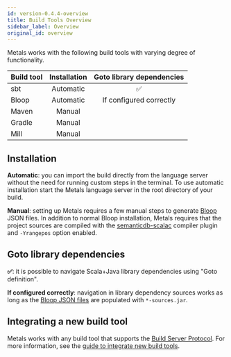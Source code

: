 ```yaml
---
id: version-0.4.4-overview
title: Build Tools Overview
sidebar_label: Overview
original_id: overview
---
```


Metals works with the following build tools with varying degree of
functionality.

| Build tool | Installation | Goto library dependencies |
|------------|:------------:|:-------------------------:|
| sbt        |  Automatic   |             ✅             |
| Bloop      |  Automatic   |  If configured correctly  |
| Maven      |    Manual    |                           |
| Gradle     |    Manual    |                           |
| Mill       |    Manual    |                           |

## Installation

**Automatic**: you can import the build directly from the language server
without the need for running custom steps in the terminal. To use automatic
installation start the Metals language server in the root directory of your
build.

**Manual**: setting up Metals requires a few manual steps to generate
[Bloop](https://scalacenter.github.io/bloop) JSON files. In addition to normal
Bloop installation, Metals requires that the project sources are compiled with
the
[semanticdb-scalac](https://scalameta.org/docs/semanticdb/guide.html#producing-semanticdb)
compiler plugin and `-Yrangepos` option enabled.

## Goto library dependencies

**✅**: it is possible to navigate Scala+Java library dependencies using "Goto
definition".

**If configured correctly**: navigation in library dependency sources works as
long as the
[Bloop JSON files](https://scalacenter.github.io/bloop/docs/configuration-format/)
are populated with `*-sources.jar`.

## Integrating a new build tool

Metals works with any build tool that supports the
[Build Server Protocol](https://github.com/scalacenter/bsp/blob/master/docs/bsp.md).
For more information, see the
[guide to integrate new build tools](new-build-tool.html).

